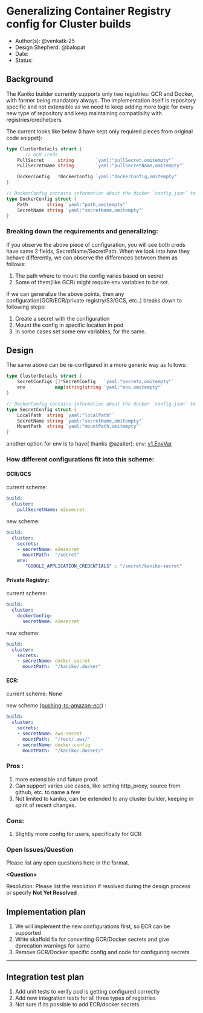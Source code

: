 # Generalizing Container Registry config for Cluster builds

* Author(s): @venkatk-25
* Design Shepherd: @balopat
* Date: 
* Status: 

## Background

The Kaniko builder currently supports only two registries: GCR and Docker, with former being mandatory always. 
The implementation itself is repository specific and not extensible as we need to keep adding more logic for every new type of repository and keep maintaining compatibilty with registries/credhelpers.

The current looks like below (I have kept only required pieces from original code snippet):
``` go
type ClusterDetails struct {
       // GCR creds
	PullSecret     string        `yaml:"pullSecret,omitempty"`
	PullSecretName string        `yaml:"pullSecretName,omitempty"`

	DockerConfig   *DockerConfig `yaml:"dockerConfig,omitempty"`
}

// DockerConfig contains information about the docker `config.json` to mount.
type DockerConfig struct {
	Path       string `yaml:"path,omitempty"`
	SecretName string `yaml:"secretName,omitempty"`
}
```
### Breaking down the requirements and generalizing:

If you observe the above piece of configuration, you will see both creds have same 2 fields, SecretName/SecretPath. 
When we look into how they behave differently, we can observe the differences between them as follows:
1. The path where to mount the config varies based on secret
1. Some of them(like GCR) might require env variables to be set.

If we can generalize the above points, then any configuration(GCR/ECR/private registry/S3/GCS, etc..) breaks down to following steps:
1. Create a secret with the configuration
2. Mount the config in specific location in pod
3. In some cases set some env variables, for the same.


## Design

The same above can be re-configured in a more generic way as follows:

``` go
type ClusterDetails struct {
	SecretConfigs []*SecretConfig   `yaml:"secrets,omitempty"`
	env           map[string]string `yaml:"env,omitempty"`
}

// DockerConfig contains information about the docker `config.json` to mount.
type SecretConfig struct {
	LocalPath  string `yaml:"localPath"`
	SecretName string `yaml:"secretName,omitempty"`
	MountPath  string `yaml:"mountPath,omitempty"`
}
```

another option for env is to have( thanks @azaiter):
env: [v1.EnvVar](https://github.com/GoogleCloudPlatform/freshpod/blob/master/vendor/k8s.io/api/core/v1/types.go#L1693)
### How different configurations fit into this scheme:
#### GCR/GCS
current scheme:
``` yaml
build:
  cluster:
    pullSecretName: e2esecret
```
new scheme:
``` yaml
build:
  cluster:
    secrets: 
    - secretName: e2esecret
      mountPath:  "/secret"
    env:
       "GOOGLE_APPLICATION_CREDENTIALS" : "/secret/kaniko-secret"
```
#### Private Registry:
current scheme:
``` yaml
build:
  cluster:
    dockerConfig:
      secretName: e2esecret
```
new scheme:
``` yaml
build:
  cluster:
    secrets: 
    - secretName: docker-secret
      mountPath:  "/kaniko/.docker"
```
#### ECR:
current scheme: None

new scheme ([pushing-to-amazon-ecr](https://github.com/GoogleContainerTools/kaniko/#pushing-to-amazon-ecr)) :
``` yaml
build:
  cluster:
    secrets: 
    - secretName: aws-secret
      mountPath:  "/root/.aws/"
    - secretName: docker-config
      mountPath:  "/kaniko/.docker/"
```
### Pros :
1. more extensible and future proof.
2. Can support varies use cases, like setting http_proxy, source from github, etc. to name a few
3. Not limited to kaniko, can be extended to any cluster builder, keeping in spirit of recent changes.

### Cons:
1. Slightly more config for users, specifically for GCR

### Open Issues/Question

Please list any open questions here in the format.

**\<Question\>**

Resolution: Please list the resolution if resolved during the design process or
specify __Not Yet Resolved__

## Implementation plan
1. We will implement the new configurations first, so ECR can be supported
2. Write skaffold fix for converting GCR/Docker secrets and give dprecation warnings for same
3. Remove GCR/Docker specific config and code for configuring secrets

___


## Integration test plan

1. Add unit tests to verify pod is getting configured correctly
2. Add new integration tests for all three types of registries
3. Not sure if its possible to add ECR/docker secrets
